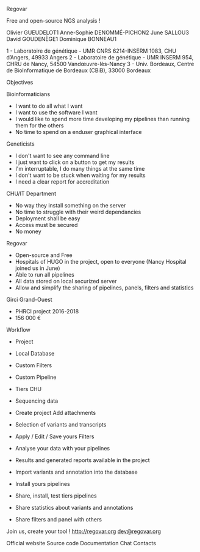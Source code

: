 Regovar

Free and open-source NGS analysis !

Olivier GUEUDELOT1
Anne-Sophie DENOMMÉ-PICHON2
June SALLOU3
David GOUDENÈGE1
Dominique BONNEAU1

1 - Laboratoire de génétique - UMR CNRS 6214-INSERM 1083, CHU d’Angers, 49933 Angers
2 - Laboratoire de génétique - UMR INSERM 954, CHRU de Nancy, 54500 Vandœuvre-lès-Nancy
3 - Univ. Bordeaux, Centre de BioInformatique de Bordeaux (CBiB), 33000 Bordeaux

Objectives

Bioinformaticians
- I want to do all what I want
- I want to use the software I want
- I would like to spend more time developing my pipelines than running them for the others
- No time to spend on a enduser graphical interface

Geneticists
- I don't want to see any command line
- I just want to click on a button to get my results
- I'm interruptable, I do many things at the same time
- I don't want to be stuck when waiting for my results
- I need a clear report for accreditation

CHU/IT Department
- No way they install something on the server
- No time to struggle with their weird dependancies
- Deployment shall be easy
- Access must be secured
- No money

Regovar
- Open-source and Free
- Hospitals of HUGO in the project, open to everyone (Nancy Hospital joined us in June)
- Able to run all pipelines 
- All data stored on local securized server
- Allow and simplify the sharing of pipelines, panels, filters and statistics

Girci Grand-Ouest
- PHRCI project 2016-2018
- 156 000 € 


Workflow
- Project
- Local Database
- Custom Filters
- Custom Pipeline
- Tiers CHU

- Sequencing data
- Create project Add attachments
- Selection of variants and transcripts
- Apply / Edit / Save yours Filters
- Analyse your data with your pipelines
- Results and generated reports available in the project
- Import variants and annotation into the database
- Install yours pipelines
- Share, install, test tiers pipelines
- Share statistics about variants and annotations
- Share filters and panel with others


Join us, create your tool !
http://regovar.org
dev@regovar.org

Official website 
Source code 
Documentation 
Chat 
Contacts 

